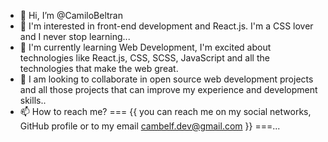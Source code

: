 - 👋 Hi, I’m @CamiloBeltran
- 👀 I'm interested in front-end development and React.js. I'm a CSS lover and I never stop learning...
- 🌱 I'm currently learning Web Development, I'm excited about technologies like React.js, CSS, SCSS, JavaScript and all the technologies that make the web great.
- 💞️ I am looking to collaborate in open source web development projects and all those projects that can improve my experience and development skills..
- 📫 How to reach me?
        ===  {{ you can reach me on my social networks, GitHub profile or to my email cambelf.dev@gmail.com }} ===...

<!---
CamiloBeltran24/CamiloBeltran24 is a ✨ special ✨ repository because its `README.md` (this file) appears on your GitHub profile.
You can click the Preview link to take a look at your changes.
--->
